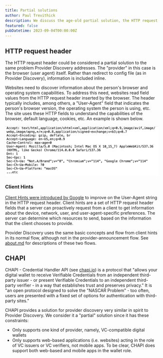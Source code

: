 ```yaml
---
title: Partial solutions
author: Paul Trevithick
description: We discuss the age-old partial solution, the HTTP request header.
featured: false
pubDatetime: 2023-09-04T00:00:00Z
---
```


## HTTP request header

The HTTP request header could be considered a partial solution to the same problem Provider Discovery addresses. The "provider" in this case is the browser (user agent) itself. Rather than redirect to config file (as in Provider Discovery), information is included inline. 

Websites need to discover information about the person's browser and operating system capabilities. To address this need, websites read field values from the HTTP request header inserted by the browser. The header typically includes, among others, a "User-Agent" field that indicates the person's browser version, the operating system the person is using, etc. The site uses these HTTP fields to understand the capabilities of the browser, default language, cookies, etc. An example is shown below.

![http-header](../../assets/http-header.png)

### Client Hints

[Client Hints were introduced by Google](https://developer.chrome.com/en/articles/user-agent-client-hints/) to improve on the User-Agent string in the HTTP request header. Client hints are a set of HTTP request header fields that a server can proactively request from a client to get information about the device, network, user, and user-agent-specific preferences. The server can determine which resources to send, based on the information that the client chooses to provide. 

Provider Discovery uses the same basic concepts and flow from client hints in its normal flow, although not in the provider-announcement flow. See [about.md](../../pages/about.md) for descriptions of these two flows.

## CHAPI

CHAPI - Credential Handler API (see [chapi.io](https://chapi.io)) is a protocol that "allows your digital wallet to receive Verifiable Credentials from an independent third-party issuer - or present Verifiable Credentials to an independent third-party verifier - in a way that establishes trust and preserves privacy." It is "an open protocol designed to solve the "NASCAR Problem" - too often, users are presented with a fixed set of options for authentication with third-party sites." 

CHAPI provides a solution for provider discovery very similar in spirit to Provider Discovery. We consider it a "partial" solution since it has these constraints:

- Only supports one kind of provider, namely, VC-compatible digital wallets
- Only supports web-based applications (i.e. websites) acting in the role of VC issuers or VC verifiers, not mobile apps. To be clear, CHAPI does support both web-based and mobile apps in the wallet role.





